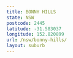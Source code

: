 ```yaml
---
title: BONNY HILLS
state: NSW
postcode: 2445
latitude: -31.583037
longitude: 152.820899
url: /nsw/bonny-hills/
layout: suburb
---
```

